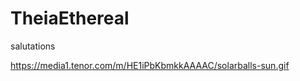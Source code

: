 # TheiaEthereal
salutations











https://media1.tenor.com/m/HE1iPbKbmkkAAAAC/solarballs-sun.gif



